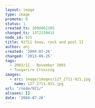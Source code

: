 ```yaml
---
layout: image
type: image
promote: 0
status: 1
created_ts: 1090862105
changed_ts: 1372159415
node_id: 921
title: 02711 Snow, rock and pool II
author: anj
created: '2004-07-26'
changed: '2013-06-25'
tags:
  - 2003/11 - November 2003
  - Tongariro Crossing
images:
  - src: image/images/127_2711-921.jpg
    name: 127_2711-921.jpg
url: "/node/921/"
aliases: []
date: '2004-07-26'
---
```



